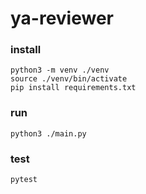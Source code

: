 # ya-reviewer


### install
````shell
python3 -m venv ./venv
source ./venv/bin/activate 
pip install requirements.txt
````

### run
````shell
python3 ./main.py
````

### test
````shell
pytest
````
